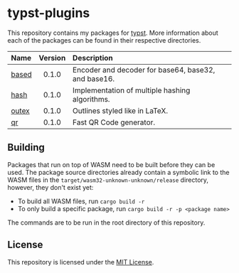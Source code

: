 # typst-plugins

This repository contains my packages for [typst](https://github.com/typst/typst). More information about each of the packages can be found in their respective directories.

| Name | Version | Description |
| :--- | :-----: | :---------- |
| [based](based/) | 0.1.0 | Encoder and decoder for base64, base32, and base16. |
| [hash](hash/) | 0.1.0 | Implementation of multiple hashing algorithms. |
| [outex](outex/) | 0.1.0 | Outlines styled like in LaTeX. |
| [qr](qr/) | 0.1.0 | Fast QR Code generator. |

## Building
Packages that run on top of WASM need to be built before they can be used. The package source directories already contain a symbolic link to the WASM files in the `target/wasm32-unknown-unknown/release` directory, however, they don't exist yet:

- To build all WASM files, run `cargo build -r`
- To only build a specific package, run `cargo build -r -p <package name>`

The commands are to be run in the root directory of this repository.

## License
This repository is licensed under the [MIT License](LICENSE).
